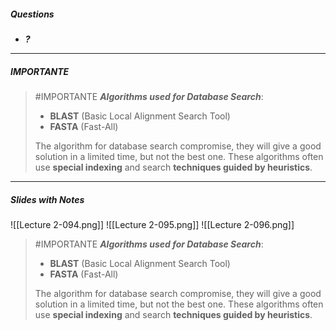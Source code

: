 ##### Questions
- ***?***

---
##### IMPORTANTE

> #IMPORTANTE ***Algorithms used for Database Search***:
> - **BLAST** (Basic Local Alignment Search Tool)
> - **FASTA** (Fast-All)
> 
> The algorithm for database search compromise, they will give a good solution in a limited time, but not the best one.
> These algorithms often use **special indexing** and search **techniques guided by heuristics**.

---
##### Slides with Notes
![[Lecture 2-094.png]] ![[Lecture 2-095.png]] ![[Lecture 2-096.png]]

> #IMPORTANTE ***Algorithms used for Database Search***:
> - **BLAST** (Basic Local Alignment Search Tool)
> - **FASTA** (Fast-All)
> 
> The algorithm for database search compromise, they will give a good solution in a limited time, but not the best one.
> These algorithms often use **special indexing** and search **techniques guided by heuristics**.